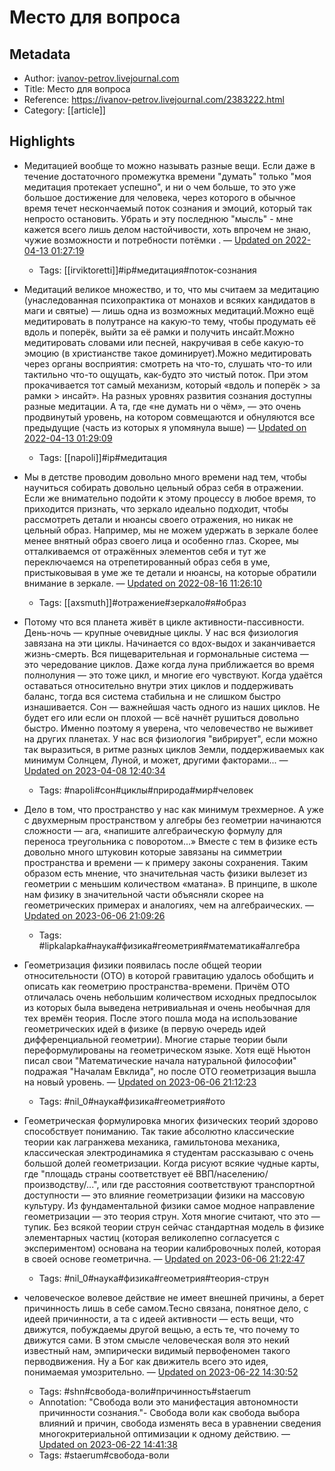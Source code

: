# Место для вопроса

## Metadata
- Author: [ivanov-petrov.livejournal.com]()
- Title: Место для вопроса
- Reference: https://ivanov-petrov.livejournal.com/2383222.html
- Category: [[article]]

## Highlights
- Медитацией вообще то можно называть разные вещи. Если даже в течение достаточного промежутка времени "думать" только "моя медитация протекает успешно", и ни о чем больше, то это уже большое достижение для человека, через которого в обычное время течет нескончаемый поток сознания и эмоций, который так непросто остановить. Убрать и эту последнюю "мысль" - мне кажется всего лишь делом настойчивости, хоть впрочем не знаю, чужие возможности и потребности потёмки . — [Updated on 2022-04-13 01:27:19](https://hyp.is/ttwkVLqvEeyRHHO4y_MyRw/ivanov-petrov.livejournal.com/2383222.html)
   - Tags: [[irviktoretti]]#ip#медитация#поток-сознания
- Медитаций великое множество, и то, что мы считаем за медитацию (унаследованная психопрактика от монахов и всяких кандидатов в маги и святые) — лишь одна из возможных медитаций.Можно ещё медитировать в полутрансе на какую-то тему, чтобы продумать её вдоль и поперёк, выйти за её рамки и получить инсайт.Можно медитировать словами или песней, накручивая в себе какую-то эмоцию (в христианстве такое доминирует).Можно медитировать через органы восприятия: смотреть на что-то, слушать что-то или тактильно что-то ощущать, как-будто это чистый поток. При этом прокачивается тот самый механизм, который «вдоль и поперёк > за рамки > инсайт». На разных уровнях развития сознания доступны разные медитации. А та, где «не думать ни о чём», — это очень продвинутый уровень, на котором совмещаются и обнуляются все предыдущие (часть из которых я упомянула выше) — [Updated on 2022-04-13 01:29:09](https://hyp.is/-LGkqLqvEeyojqd9IuhbWw/ivanov-petrov.livejournal.com/2383222.html)
   - Tags: [[napoli]]#ip#медитация



- Мы в детстве проводим довольно много времени над тем, чтобы научиться собирать довольно цельный образ себя в отражении. Если же внимательно подойти к этому процессу в любое время, то приходится признать, что зеркало идеально подходит, чтобы рассмотреть детали и нюансы своего отражения, но никак не цельный образ. Например, мы не можем удержать в зеркале более менее внятный образ своего лица и особенно глаз. Скорее, мы отталкиваемся от отражённых элементов себя и тут же переключаемся на отрепетированный образ себя в уме, пристыковывая в уме же те детали и нюансы, на которые обратили внимание в зеркале. — [Updated on 2022-08-16 11:26:10](https://hyp.is/FXf8vh09Ee2uNlMhjBFbLA/ivanov-petrov.livejournal.com/2404977.html)
   - Tags: [[axsmuth]]#отражение#зеркало#я#образ



- Потому что вся планета живёт в цикле активности-пассивности. День-ночь — крупные очевидные циклы. У нас вся физиология завязана на эти циклы. Начинается со вдох-выдох и заканчивается жизнь-смерть. Вся пищеварительная и гормональные система — это чередование циклов. Даже когда луна приближается во время полнолуния — это тоже цикл, и многие его чувствуют.
Когда удаётся оставаться относительно внутри этих циклов и поддерживать баланс, тогда вся система стабильна и не слишком быстро изнашивается. Сон — важнейшая часть одного из наших циклов. Не будет его или если он плохой — всё начнёт рушиться довольно быстро.
Именно поэтому я уверена, что человечество не выживет на других планетах. У нас вся физиология "вибрирует", если можно так выразиться, в ритме разных циклов Земли, поддерживаемых как минимум Солнцем, Луной, и может, другими факторами... — [Updated on 2023-04-08 12:40:34](https://hyp.is/aR63WtXxEe2972OaIYW23A/ivanov-petrov.livejournal.com/2435748.html)
   - Tags: #napoli#сон#циклы#природа#мир#человек



- Дело в том, что пространство у нас как минимум трехмерное. А уже с двухмерным пространством у алгебры без геометрии начинаются сложности — ага, «напишите алгебраическую формулу для переноса треугольника с поворотом...»
Вместе с тем в физике есть довольно много штуковин которые завязаны на симметрии пространства и времени — к примеру законы сохранения.
Таким образом есть мнение, что значительная часть физики вылезет из геометрии с меньшим количеством «матана».
В принципе, в школе нам физику в значительной части объясняли скорее на геометрических примерах и аналогиях, чем на алгебраических. — [Updated on 2023-06-06 21:09:26](https://hyp.is/RehIZASVEe61zPMoIZgspQ/ivanov-petrov.livejournal.com/2444069.html)
   - Tags: #lipkalapka#наука#физика#геометрия#математика#алгебра
- Геометризация физики появилась после общей теории относительности (ОТО) в которой гравитацию удалось обобщить и описать как геометрию пространства-времени. Причём ОТО отличалась очень небольшим количеством исходных предпосылок из которых была выведена нетривиальная и очень необычная для тех времён теория. После этого пошла мода на использование геометрических идей в физике (в первую очередь идей дифференциальной геометрии). Многие старые теории были переформулированы на геометрическом языке. Хотя ещё Ньютон писал свои "Математические начала натуральной философии" подражая "Началам Евклида", но после ОТО геометризация вышла на новый уровень. — [Updated on 2023-06-06 21:12:23](https://hyp.is/r74mPASVEe6Zic9uslj1bg/ivanov-petrov.livejournal.com/2444069.html)
   - Tags: #nil_0#наука#физика#геометрия#ото
- Геометрическая формулировка многих физических теорий здорово способствует пониманию. Так такие абсолютно классические теории как лагранжева механика, гамильтонова механика, классическая электродинамика я студентам рассказываю с очень большой долей геометризации.
Когда рисуют всякие чудные карты, где "площадь страны соответствует её ВВП/населению/производству/...", или где расстояния соответствуют транспортной доступности — это влияние геометризации физики на массовую культуру.
Из фундаментальной физики самое модное направление геометризации — это теория струн. Хотя многие считают, что это — тупик.
Без всякой теории струн сейчас стандартная модель в физике элементарных частиц (которая великолепно согласуется с экспериментом) основана на теории калибровочных полей, которая в своей основе геометрична. — [Updated on 2023-06-06 21:22:47](https://hyp.is/IyTK-ASXEe6Ktj_ULuT0qw/ivanov-petrov.livejournal.com/2444069.html)
   - Tags: #nil_0#наука#физика#геометрия#теория-струн



- человеческое волевое действие не имеет внешней причины, а берет причинность лишь в себе самом.Тесно связана, понятное дело, с идеей причинности, а та с идеей активности — есть вещи, что движутся, побуждаемы другой вещью, а есть те, что почему то движутся сами. В этом смысле человеческая воля это некий известный нам, эмпирически видимый первофеномен такого перводвижения. Ну а Бог как движитель всего это идея, понимаемая умозрительно. — [Updated on 2023-06-22 14:30:52](https://hyp.is/PwIHbBDwEe6_hUN7SeUcag/ivanov-petrov.livejournal.com/2446530.html)
   - Tags: #shn#свобода-воли#причинность#staerum
   - Annotation: "Свобода воли это манифестация автономности причинности сознания."- Свобода воли как свобода выбора влияний и причин, свобода изменять веса в уравнении сведения многокритериальной оптимизации к одному действию. — [Updated on 2023-06-22 14:41:38](https://hyp.is/v9IB6BDxEe6IQyeitvxWqg/ivanov-petrov.livejournal.com/2446530.html)
   - Tags: #staerum#свобода-воли
